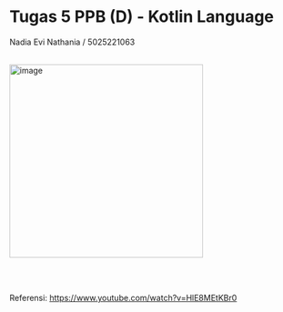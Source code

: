 # Tugas 5 PPB (D) - Kotlin Language

Nadia Evi Nathania / 5025221063

<br>

<img width="340" alt="image" src="https://github.com/user-attachments/assets/a4edea0c-f2c1-4c7b-9fe6-73bceb793554">

<br><br>

Referensi: https://www.youtube.com/watch?v=HlE8MEtKBr0 
